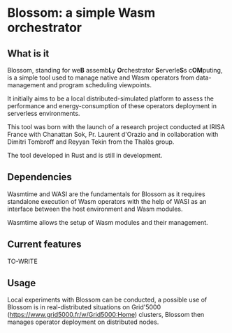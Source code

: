 # Blossom: a simple Wasm orchestrator
## What is it
Blossom, standing for we**B** assemb**L**y **O**rchestrator **S**erverle**S**s c**OM**puting, is a simple tool used to manage native and Wasm operators from data-management and program scheduling viewpoints.

It initially aims to be a local distributed-simulated platform to assess the performance and energy-consumption
of these operators deployment in serverless environments.

This tool was born with the launch of a research project conducted at IRISA France with Chanattan Sok, Pr. Laurent d'Orazio
and in collaboration with Dimitri Tombroff and Reyyan Tekin from the Thalès group.

The tool developed in Rust and is still in development.

## Dependencies

Wasmtime and WASI are the fundamentals for Blossom as it requires standalone execution of Wasm operators
with the help of WASI as an interface between the host environment and Wasm modules.

Wasmtime allows the setup of Wasm modules and their management.

## Current features

TO-WRITE

## Usage

Local experiments with Blossom can be conducted, a possible use of Blossom is in real-distributed situations
on Grid'5000 (https://www.grid5000.fr/w/Grid5000:Home) clusters, Blossom then manages operator deployment on distributed nodes.
